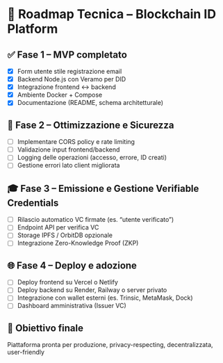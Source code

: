 # 📍 Roadmap Tecnica – Blockchain ID Platform

## ✅ Fase 1 – MVP completato
- [x] Form utente stile registrazione email
- [x] Backend Node.js con Veramo per DID
- [x] Integrazione frontend ↔ backend
- [x] Ambiente Docker + Compose
- [x] Documentazione (README, schema architetturale)

## 🔄 Fase 2 – Ottimizzazione e Sicurezza
- [ ] Implementare CORS policy e rate limiting
- [ ] Validazione input frontend/backend
- [ ] Logging delle operazioni (accesso, errore, ID creati)
- [ ] Gestione errori lato client migliorata

## 🎓 Fase 3 – Emissione e Gestione Verifiable Credentials
- [ ] Rilascio automatico VC firmate (es. “utente verificato”)
- [ ] Endpoint API per verifica VC
- [ ] Storage IPFS / OrbitDB opzionale
- [ ] Integrazione Zero-Knowledge Proof (ZKP)

## 🌐 Fase 4 – Deploy e adozione
- [ ] Deploy frontend su Vercel o Netlify
- [ ] Deploy backend su Render, Railway o server privato
- [ ] Integrazione con wallet esterni (es. Trinsic, MetaMask, Dock)
- [ ] Dashboard amministrativa (Issuer VC)

## 🚀 Obiettivo finale
Piattaforma pronta per produzione, privacy-respecting, decentralizzata, user-friendly